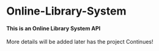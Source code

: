 # Online-Library-System

#### This is an Online Library System API
More details will be added later has the project Continues!
